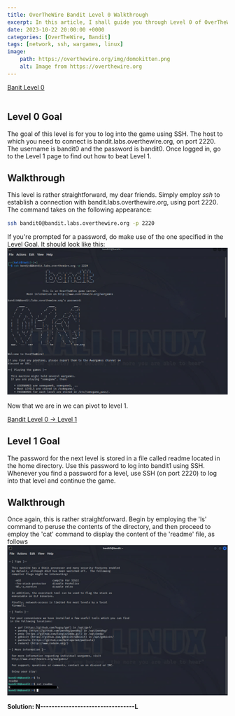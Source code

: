 ```yaml
---
title: OverTheWire Bandit Level 0 Walkthrough
excerpt: In this article, I shall guide you through Level 0 of OverTheWire Bandit ...
date: 2023-10-22 20:00:00 +0000
categories: [OverTheWire, Bandit]
tags: [network, ssh, wargames, linux]
image:
    path: https://overthewire.org/img/domokitten.png
    alt: Image from https://overthewire.org
---
```


[Banit Level 0](https://overthewire.org/wargames/bandit/bandit0.html) <br><br>

## Level 0 Goal

The goal of this level is for you to log into the game using SSH. The host to which you need to connect is bandit.labs.overthewire.org, on port 2220. The username is bandit0 and the password is bandit0. Once logged in, go to the Level 1 page to find out how to beat Level 1.

## Walkthrough

This level is rather straightforward, my dear friends. Simply employ *ssh* to establish a connection with bandit.labs.overthewire.org, using port 2220. The command takes on the following appearance:

```bash
ssh bandit0@bandit.labs.overthewire.org -p 2220
```
If you're prompted for a password, do make use of the one specified in the Level Goal. It should look like this:
![OTWLevel0](/assets/img/OTW-L0-1.png)

Now that we are in we can pivot to level 1.

[Bandit Level 0 → Level 1](https://overthewire.org/wargames/bandit/bandit1.html)

## Level 1 Goal

The password for the next level is stored in a file called readme located in the home directory. Use this password to log into bandit1 using SSH. Whenever you find a password for a level, use SSH (on port 2220) to log into that level and continue the game.

## Walkthrough

Once again, this is rather straightforward. Begin by employing the 'ls' command to peruse the contents of the directory, and then proceed to employ the 'cat' command to display the content of the 'readme' file, as follows
![OTWLevel1](/assets/img/OTW-L1-1.png)

**Solution: N---------------------------------L**